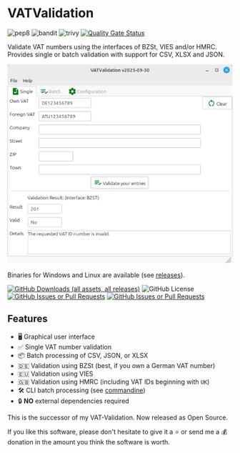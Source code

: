 # VATValidation

![pep8](https://github.com/dseichter/VATValidation/actions/workflows/pep8.yml/badge.svg)
![bandit](https://github.com/dseichter/VATValidation/actions/workflows/bandit.yml/badge.svg)
![trivy](https://github.com/dseichter/VATValidation/actions/workflows/trivy.yml/badge.svg)
[![Quality Gate Status](https://sonarcloud.io/api/project_badges/measure?project=dseichter_VATValidation&metric=alert_status)](https://sonarcloud.io/summary/new_code?id=dseichter_VATValidation)

Validate VAT numbers using the interfaces of BZSt, VIES and/or HMRC. Provides single or batch validation with support for CSV, XLSX and JSON.

![VATValidation](assets/single.png)

Binaries for Windows and Linux are available (see [releases](https://github.com/dseichter/VATValidation/releases)).

[![GitHub Downloads (all assets, all releases)](https://img.shields.io/github/downloads/dseichter/VATValidation/total)](https://github.com/dseichter/VATValidation/releases)
![GitHub License](https://img.shields.io/github/license/dseichter/VATValidation)
[![GitHub Issues or Pull Requests](https://img.shields.io/github/issues/dseichter/VATValidation)](https://github.com/dseichter/VATValidation/issues)
[![GitHub Issues or Pull Requests](https://img.shields.io/github/issues-pr/dseichter/VATValidation)](https://github.com/dseichter/VATValidation/pulls)

## Features

- 🖥️ Graphical user interface
- ✅ Single VAT number validation
- 📦 Batch processing of CSV, JSON, or XLSX
- 🇩🇪 Validation using BZSt (best, if you own a German VAT number)
- 🇪🇺 Validation using VIES
- 🇬🇧 Validation using HMRC (including VAT IDs beginning with `UK`)
- 🛠️ CLI batch processing (see [commandine](commandline.md))
- 🔒 **NO** external dependencies required

This is the successor of my VAT-Validation. Now released as Open Source.

If you like this software, please don't hesitate to give it a :star: or send me a :moneybag: donation in the amount you think the software is worth.
